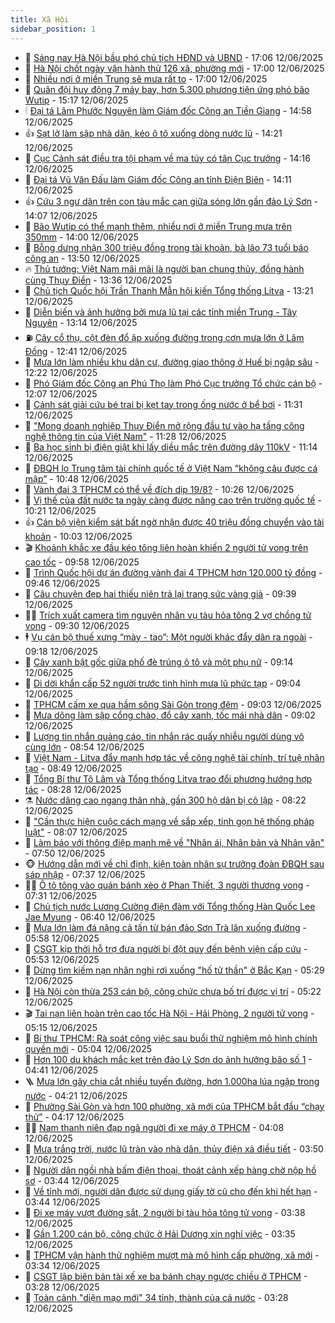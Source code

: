 ```yaml
---
title: Xã Hội
sidebar_position: 1
---
```


<!-- dantri-xa-hoi:START -->
- 🫣 [Sáng nay Hà Nội bầu phó chủ tịch HĐND và UBND](https://dantri.com.vn/xa-hoi/sang-nay-ha-noi-bau-pho-chu-tich-hdnd-va-ubnd-20250612222453402.htm) - 17:06 12/06/2025
- 💼 [Hà Nội chốt ngày vận hành thử 126 xã, phường mới](https://dantri.com.vn/xa-hoi/ha-noi-chot-ngay-van-hanh-thu-126-xa-phuong-moi-20250612225422786.htm) - 17:00 12/06/2025
- 🎊 [Nhiều nơi ở miền Trung sẽ mưa rất to](https://dantri.com.vn/xa-hoi/nhieu-noi-o-mien-trung-se-mua-rat-to-20250612215640990.htm) - 17:00 12/06/2025
- 🙉 [Quân đội huy động 7 máy bay, hơn 5.300 phương tiện ứng phó bão Wutip](https://dantri.com.vn/xa-hoi/quan-doi-huy-dong-7-may-bay-hon-5300-phuong-tien-ung-pho-bao-wutip-20250612220602599.htm) - 15:17 12/06/2025
- 🕯 [Đại tá Lâm Phước Nguyên làm Giám đốc Công an Tiền Giang](https://dantri.com.vn/xa-hoi/dai-ta-lam-phuoc-nguyen-lam-giam-doc-cong-an-tien-giang-20250612210422455.htm) - 14:58 12/06/2025
- 👍 [Sạt lở làm sập nhà dân, kéo ô tô xuống dòng nước lũ](https://dantri.com.vn/xa-hoi/sat-lo-lam-sap-nha-dan-keo-o-to-xuong-dong-nuoc-lu-20250612210159270.htm) - 14:21 12/06/2025
- 🤖 [Cục Cảnh sát điều tra tội phạm về ma túy có tân Cục trưởng](https://dantri.com.vn/xa-hoi/cuc-canh-sat-dieu-tra-toi-pham-ve-ma-tuy-co-tan-cuc-truong-20250612210943943.htm) - 14:16 12/06/2025
- 🙉 [Đại tá Vũ Văn Đấu làm Giám đốc Công an tỉnh Điện Biên](https://dantri.com.vn/xa-hoi/dai-ta-vu-van-dau-lam-giam-doc-cong-an-tinh-dien-bien-20250612210344435.htm) - 14:11 12/06/2025
- 👍 [Cứu 3 ngư dân trên con tàu mắc cạn giữa sóng lớn gần đảo Lý Sơn](https://dantri.com.vn/xa-hoi/cuu-3-ngu-dan-tren-con-tau-mac-can-giua-song-lon-gan-dao-ly-son-20250612205233568.htm) - 14:07 12/06/2025
- 🗽 [Bão Wutip có thể mạnh thêm, nhiều nơi ở miền Trung mưa trên 350mm](https://dantri.com.vn/xa-hoi/bao-wutip-co-the-manh-them-nhieu-noi-o-mien-trung-mua-tren-350mm-20250612205154176.htm) - 14:00 12/06/2025
- 🗽 [Bỗng dưng nhận 300 triệu đồng trong tài khoản, bà lão 73 tuổi báo công an](https://dantri.com.vn/xa-hoi/bong-dung-nhan-300-trieu-dong-trong-tai-khoan-ba-lao-73-tuoi-bao-cong-an-20250612204245765.htm) - 13:50 12/06/2025
- 🔥 [Thủ tướng: Việt Nam mãi mãi là người bạn chung thủy, đồng hành cùng Thụy Điển](https://dantri.com.vn/xa-hoi/thu-tuong-viet-nam-mai-mai-la-nguoi-ban-chung-thuy-dong-hanh-cung-thuy-dien-20250612203638456.htm) - 13:36 12/06/2025
- 🦒 [Chủ tịch Quốc hội Trần Thanh Mẫn hội kiến Tổng thống Litva](https://dantri.com.vn/xa-hoi/chu-tich-quoc-hoi-tran-thanh-man-hoi-kien-tong-thong-litva-20250612200647171.htm) - 13:21 12/06/2025
- 🧐 [Diễn biến và ảnh hưởng bởi mưa lũ tại các tỉnh miền Trung - Tây Nguyên](https://dantri.com.vn/xa-hoi/dien-bien-va-anh-huong-boi-mua-lu-tai-cac-tinh-mien-trung-tay-nguyen-20250612192057904.htm) - 13:14 12/06/2025
- ⛽️ [Cây cổ thụ, cột đèn đổ ập xuống đường trong cơn mưa lớn ở Lâm Đồng](https://dantri.com.vn/xa-hoi/cay-co-thu-cot-den-do-ap-xuong-duong-trong-con-mua-lon-o-lam-dong-20250612191016727.htm) - 12:41 12/06/2025
- 🚀 [Mưa lớn làm nhiều khu dân cư, đường giao thông ở Huế bị ngập sâu](https://dantri.com.vn/xa-hoi/mua-lon-lam-nhieu-khu-dan-cu-duong-giao-thong-o-hue-bi-ngap-sau-20250612182357608.htm) - 12:22 12/06/2025
- 🦒 [Phó Giám đốc Công an Phú Thọ làm Phó Cục trưởng Tổ chức cán bộ](https://dantri.com.vn/xa-hoi/pho-giam-doc-cong-an-phu-tho-lam-pho-cuc-truong-to-chuc-can-bo-20250612185227793.htm) - 12:07 12/06/2025
- 🦅 [Cảnh sát giải cứu bé trai bị kẹt tay trong ống nước ở bể bơi](https://dantri.com.vn/xa-hoi/canh-sat-giai-cuu-be-trai-bi-ket-tay-trong-ong-nuoc-o-be-boi-20250612181721670.htm) - 11:31 12/06/2025
- 🚀 [&quot;Mong doanh nghiệp Thụy Điển mở rộng đầu tư vào hạ tầng công nghệ thông tin của Việt Nam&quot;](https://dantri.com.vn/xa-hoi/mong-doanh-nghiep-thuy-dien-mo-rong-dau-tu-vao-ha-tang-cong-nghe-thong-tin-cua-viet-nam-20250612182804532.htm) - 11:28 12/06/2025
- 🦅 [Ba học sinh bị điện giật khi lấy diều mắc trên đường dây 110kV](https://dantri.com.vn/xa-hoi/ba-hoc-sinh-bi-dien-giat-khi-lay-dieu-mac-tren-duong-day-110kv-20250612180334838.htm) - 11:14 12/06/2025
- 🤠 [ĐBQH lo Trung tâm tài chính quốc tế ở Việt Nam “không câu được cá mập”](https://dantri.com.vn/xa-hoi/dbqh-lo-trung-tam-tai-chinh-quoc-te-o-viet-nam-khong-cau-duoc-ca-map-20250612173252777.htm) - 10:48 12/06/2025
- 💄 [Vành đai 3 TPHCM có thể về đích dịp 19/8?](https://dantri.com.vn/xa-hoi/vanh-dai-3-tphcm-co-the-ve-dich-dip-198-20250612165113479.htm) - 10:26 12/06/2025
- 🥷 [Vị thế của đất nước ta ngày càng được nâng cao trên trường quốc tế](https://dantri.com.vn/xa-hoi/vi-the-cua-dat-nuoc-ta-ngay-cang-duoc-nang-cao-tren-truong-quoc-te-20250612154405968.htm) - 10:21 12/06/2025
- 👍 [Cán bộ viện kiểm sát bất ngờ nhận được 40 triệu đồng chuyển vào tài khoản](https://dantri.com.vn/xa-hoi/can-bo-vien-kiem-sat-bat-ngo-nhan-duoc-40-trieu-dong-chuyen-vao-tai-khoan-20250612161727567.htm) - 10:03 12/06/2025
- 🎬 [Khoảnh khắc xe đầu kéo tông liên hoàn khiến 2 người tử vong trên cao tốc](https://dantri.com.vn/xa-hoi/khoanh-khac-xe-dau-keo-tong-lien-hoan-khien-2-nguoi-tu-vong-tren-cao-toc-20250612162928166.htm) - 09:58 12/06/2025
- 🦒 [Trình Quốc hội dự án đường vành đai 4 TPHCM hơn 120.000 tỷ đồng](https://dantri.com.vn/xa-hoi/trinh-quoc-hoi-du-an-duong-vanh-dai-4-tphcm-hon-120000-ty-dong-20250612160346899.htm) - 09:46 12/06/2025
- 🌊 [Câu chuyện đẹp hai thiếu niên trả lại trang sức vàng giả](https://dantri.com.vn/xa-hoi/cau-chuyen-dep-hai-thieu-nien-tra-lai-trang-suc-vang-gia-20250612155734392.htm) - 09:39 12/06/2025
- 🧑‍💻 [Trích xuất camera tìm nguyên nhân vụ tàu hỏa tông 2 vợ chồng tử vong](https://dantri.com.vn/xa-hoi/trich-xuat-camera-tim-nguyen-nhan-vu-tau-hoa-tong-2-vo-chong-tu-vong-20250612144427880.htm) - 09:30 12/06/2025
- 🕴 [Vụ cán bộ thuế xưng “mày - tao”: Một người khác đẩy dân ra ngoài](https://dantri.com.vn/xa-hoi/vu-can-bo-thue-xung-may-tao-mot-nguoi-khac-day-dan-ra-ngoai-20250612125603210.htm) - 09:18 12/06/2025
- 🤔 [Cây xanh bật gốc giữa phố đè trúng ô tô và một phụ nữ](https://dantri.com.vn/xa-hoi/cay-xanh-bat-goc-giua-pho-de-trung-o-to-va-mot-phu-nu-20250612153140664.htm) - 09:14 12/06/2025
- 💄 [Di dời khẩn cấp 52 người trước tình hình mưa lũ phức tạp](https://dantri.com.vn/xa-hoi/di-doi-khan-cap-52-nguoi-truoc-tinh-hinh-mua-lu-phuc-tap-20250612152141966.htm) - 09:04 12/06/2025
- 🧠 [TPHCM cấm xe qua hầm sông Sài Gòn trong đêm](https://dantri.com.vn/xa-hoi/tphcm-cam-xe-qua-ham-song-sai-gon-trong-dem-20250612155409906.htm) - 09:03 12/06/2025
- 🦣 [Mưa dông làm sập cổng chào, đổ cây xanh, tốc mái nhà dân](https://dantri.com.vn/xa-hoi/mua-dong-lam-sap-cong-chao-do-cay-xanh-toc-mai-nha-dan-20250612141230341.htm) - 09:02 12/06/2025
- 💫 [Lượng tin nhắn quảng cáo, tin nhắn rác quấy nhiễu người dùng vô cùng lớn](https://dantri.com.vn/xa-hoi/luong-tin-nhan-quang-cao-tin-nhan-rac-quay-nhieu-nguoi-dung-vo-cung-lon-20250612151051924.htm) - 08:54 12/06/2025
- 🚀 [Việt Nam - Litva đẩy mạnh hợp tác về công nghệ tài chính, trí tuệ nhân tạo](https://dantri.com.vn/xa-hoi/viet-nam-litva-day-manh-hop-tac-ve-cong-nghe-tai-chinh-tri-tue-nhan-tao-20250612150720023.htm) - 08:49 12/06/2025
- 🤔 [Tổng Bí thư Tô Lâm và Tổng thống Litva trao đổi phương hướng hợp tác](https://dantri.com.vn/xa-hoi/tong-bi-thu-to-lam-va-tong-thong-litva-trao-doi-phuong-huong-hop-tac-20250612152401165.htm) - 08:28 12/06/2025
- ⚗️ [Nước dâng cao ngang thân nhà, gần 300 hộ dân bị cô lập](https://dantri.com.vn/xa-hoi/nuoc-dang-cao-ngang-than-nha-gan-300-ho-dan-bi-co-lap-20250612144100704.htm) - 08:22 12/06/2025
- 🫶 [&quot;Cần thực hiện cuộc cách mạng về sắp xếp, tinh gọn hệ thống pháp luật&quot;](https://dantri.com.vn/xa-hoi/can-thuc-hien-cuoc-cach-mang-ve-sap-xep-tinh-gon-he-thong-phap-luat-20250612144538985.htm) - 08:07 12/06/2025
- 🌮 [Làm báo với thông điệp mạnh mẽ về &quot;Nhân ái, Nhân bản và Nhân văn&quot;](https://dantri.com.vn/xa-hoi/lam-bao-voi-thong-diep-manh-me-ve-nhan-ai-nhan-ban-va-nhan-van-20250612144136170.htm) - 07:50 12/06/2025
- 🐵 [Hướng dẫn mới về chỉ định, kiện toàn nhân sự trưởng đoàn ĐBQH sau sáp nhập](https://dantri.com.vn/xa-hoi/huong-dan-moi-ve-chi-dinh-kien-toan-nhan-su-truong-doan-dbqh-sau-sap-nhap-20250612135852960.htm) - 07:37 12/06/2025
- 🧑‍🏫 [Ô tô tông vào quán bánh xèo ở Phan Thiết, 3 người thương vong](https://dantri.com.vn/xa-hoi/o-to-tong-vao-quan-banh-xeo-o-phan-thiet-3-nguoi-thuong-vong-20250612141055542.htm) - 07:31 12/06/2025
- 💫 [Chủ tịch nước Lương Cường điện đàm với Tổng thống Hàn Quốc Lee Jae Myung](https://dantri.com.vn/xa-hoi/chu-tich-nuoc-luong-cuong-dien-dam-voi-tong-thong-han-quoc-lee-jae-myung-20250612134010218.htm) - 06:40 12/06/2025
- 🦩 [Mưa lớn làm đá nặng cả tấn từ bán đảo Sơn Trà lăn xuống đường](https://dantri.com.vn/xa-hoi/mua-lon-lam-da-nang-ca-tan-tu-ban-dao-son-tra-lan-xuong-duong-20250612122335209.htm) - 05:58 12/06/2025
- 🦄 [CSGT kịp thời hỗ trợ đưa người bị đột quỵ đến bệnh viện cấp cứu](https://dantri.com.vn/xa-hoi/csgt-kip-thoi-ho-tro-dua-nguoi-bi-dot-quy-den-benh-vien-cap-cuu-20250612124037604.htm) - 05:53 12/06/2025
- 💂 [Dừng tìm kiếm nạn nhân nghi rơi xuống &quot;hố tử thần&quot; ở Bắc Kạn](https://dantri.com.vn/xa-hoi/dung-tim-kiem-nan-nhan-nghi-roi-xuong-ho-tu-than-o-bac-kan-20250612122417992.htm) - 05:29 12/06/2025
- 💄 [Hà Nội còn thừa 253 cán bộ, công chức chưa bố trí được vị trí](https://dantri.com.vn/xa-hoi/ha-noi-con-thua-253-can-bo-cong-chuc-chua-bo-tri-duoc-vi-tri-20250612121419542.htm) - 05:22 12/06/2025
- 🎬 [Tai nạn liên hoàn trên cao tốc Hà Nội - Hải Phòng, 2 người tử vong](https://dantri.com.vn/xa-hoi/tai-nan-lien-hoan-tren-cao-toc-ha-noi-hai-phong-2-nguoi-tu-vong-20250612115758082.htm) - 05:15 12/06/2025
- 👀 [Bí thư TPHCM: Rà soát công việc sau buổi thử nghiệm mô hình chính quyền mới](https://dantri.com.vn/xa-hoi/bi-thu-tphcm-ra-soat-cong-viec-sau-buoi-thu-nghiem-mo-hinh-chinh-quyen-moi-20250612113632902.htm) - 05:04 12/06/2025
- 💃 [Hơn 100 du khách mắc kẹt trên đảo Lý Sơn do ảnh hưởng bão số 1](https://dantri.com.vn/xa-hoi/hon-100-du-khach-mac-ket-tren-dao-ly-son-do-anh-huong-bao-so-1-20250612113004647.htm) - 04:41 12/06/2025
- 🪜 [Mưa lớn gây chia cắt nhiều tuyến đường, hơn 1.000ha lúa ngập trong nước](https://dantri.com.vn/xa-hoi/mua-lon-gay-chia-cat-nhieu-tuyen-duong-hon-1000ha-lua-ngap-trong-nuoc-20250612105401815.htm) - 04:21 12/06/2025
- 📝 [Phường Sài Gòn và hơn 100 phường, xã mới của TPHCM bắt đầu “chạy thử”](https://dantri.com.vn/xa-hoi/phuong-sai-gon-va-hon-100-phuong-xa-moi-cua-tphcm-bat-dau-chay-thu-20250612102939765.htm) - 04:17 12/06/2025
- 🧑‍💻 [Nam thanh niên đạp ngã người đi xe máy ở TPHCM](https://dantri.com.vn/xa-hoi/nam-thanh-nien-dap-nga-nguoi-di-xe-may-o-tphcm-20250612090547589.htm) - 04:08 12/06/2025
- 👺 [Mưa trắng trời, nước lũ tràn vào nhà dân, thủy điện xả điều tiết](https://dantri.com.vn/xa-hoi/mua-trang-troi-nuoc-lu-tran-vao-nha-dan-thuy-dien-xa-dieu-tiet-20250612103639788.htm) - 03:50 12/06/2025
- 🌮 [Người dân ngồi nhà bấm điện thoại, thoát cảnh xếp hàng chờ nộp hồ sơ](https://dantri.com.vn/xa-hoi/nguoi-dan-ngoi-nha-bam-dien-thoai-thoat-canh-xep-hang-cho-nop-ho-so-20250612093116598.htm) - 03:44 12/06/2025
- 🤭 [Về tỉnh mới, người dân được sử dụng giấy tờ cũ cho đến khi hết hạn](https://dantri.com.vn/xa-hoi/ve-tinh-moi-nguoi-dan-duoc-su-dung-giay-to-cu-cho-den-khi-het-han-20250612103837827.htm) - 03:44 12/06/2025
- 💪 [Đi xe máy vượt đường sắt, 2 người bị tàu hỏa tông tử vong](https://dantri.com.vn/xa-hoi/di-xe-may-vuot-duong-sat-2-nguoi-bi-tau-hoa-tong-tu-vong-20250612101646071.htm) - 03:38 12/06/2025
- 🧰 [Gần 1.200 cán bộ, công chức ở Hải Dương xin nghỉ việc](https://dantri.com.vn/xa-hoi/gan-1200-can-bo-cong-chuc-o-hai-duong-xin-nghi-viec-20250612102336685.htm) - 03:35 12/06/2025
- 🤡 [TPHCM vận hành thử nghiệm mượt mà mô hình cấp phường, xã mới](https://dantri.com.vn/xa-hoi/tphcm-van-hanh-thu-nghiem-muot-ma-mo-hinh-cap-phuong-xa-moi-20250612095820724.htm) - 03:34 12/06/2025
- 🦆 [CSGT lập biên bản tài xế xe ba bánh chạy ngược chiều ở TPHCM](https://dantri.com.vn/xa-hoi/csgt-lap-bien-ban-tai-xe-xe-ba-banh-chay-nguoc-chieu-o-tphcm-20250612092512300.htm) - 03:28 12/06/2025
- 🦍 [Toàn cảnh &quot;diện mạo mới&quot; 34 tỉnh, thành của cả nước](https://dantri.com.vn/xa-hoi/toan-canh-dien-mao-moi-34-tinh-thanh-cua-ca-nuoc-20250522113400648.htm) - 03:28 12/06/2025<!-- dantri-xa-hoi:END -->
